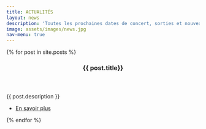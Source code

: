 ```yaml
---
title: ACTUALITÉS
layout: news
description: 'Toutes les prochaines dates de concert, sorties et nouveautés du groupe.'
image: assets/images/news.jpg
nav-menu: true
---
```


<section id="two" class="spotlights">
	{% for post in site.posts %}
	<section>
		<a href="{{ site.baseurl }}{{ post.url }}" class="image fit">
			<img src="{{ post.image }}" alt="" data-position="center center"/>
		</a>
		<div class="content">
			<div class="inner">
				<header class="major">
					<h3>{{ post.title}}</h3>
				</header>
					<p>{{ post.description }}</p>
				<ul class="actions">
					<li><a href="{{ site.baseurl }}{{ post.url }}" class="button">En savoir plus</a></li>
				</ul>
			</div>
		</div>
	</section>
	{% endfor %}
			<!--
	<img src="{% link assets/images/035_digitipus.jpg %}" alt="" data-position="top center" />
			<img src="{% link assets/images/035_digitipus.jpg%}" alt="" data-position="25% 25%" />
	 -->
</section>

